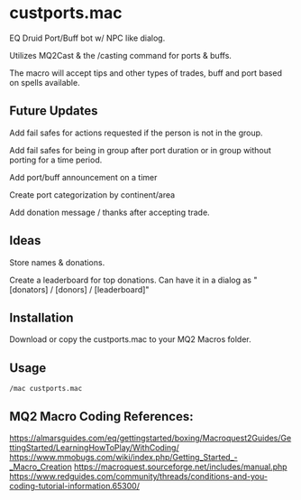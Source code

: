 # custports.mac

EQ Druid Port/Buff bot w/ NPC like dialog. 

Utilizes MQ2Cast &amp; the /casting command for ports &amp; buffs.

The macro will accept tips and other types of trades, buff and port based on spells available.

## Future Updates

Add fail safes for actions requested if the person is not in the group.

Add fail safes for being in group after port duration or in group without porting for a time period.

Add port/buff announcement on a timer

Create port categorization by continent/area

Add donation message / thanks after accepting trade.

## Ideas

Store names & donations.

Create a leaderboard for top donations. Can have it in a dialog as "[donators] / [donors] / [leaderboard]"

## Installation

Download or copy the custports.mac to your MQ2 Macros folder.

## Usage

```
/mac custports.mac
```

## MQ2 Macro Coding References:

https://almarsguides.com/eq/gettingstarted/boxing/Macroquest2Guides/GettingStarted/LearningHowToPlay/WithCoding/
https://www.mmobugs.com/wiki/index.php/Getting_Started_-_Macro_Creation
https://macroquest.sourceforge.net/includes/manual.php
https://www.redguides.com/community/threads/conditions-and-you-coding-tutorial-information.65300/

